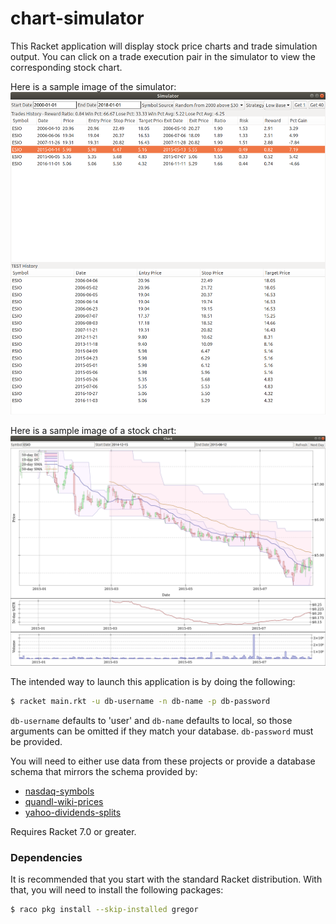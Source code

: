 # chart-simulator

This Racket application will display stock price charts and trade simulation output. 
You can click on a trade execution pair in the simulator to view the corresponding stock chart.

Here is a sample image of the simulator:
![Simulator](image/simulator.png)

Here is a sample image of a stock chart:
![Chart](image/chart.png)

The intended way to launch this application is by doing the following:

```bash
$ racket main.rkt -u db-username -n db-name -p db-password
```

`db-username` defaults to 'user' and `db-name` defaults to local, so those arguments can be omitted if they match your database.
`db-password` must be provided.

You will need to either use data from these projects or provide a database schema that mirrors the schema provided by:
* [nasdaq-symbols](https://github.com/evdubs/nasdaq-symbols)
* [quandl-wiki-prices](https://github.com/evdubs/quandl-wiki-prices)
* [yahoo-dividends-splits](https://github.com/evdubs/yahoo-dividends-splits)

Requires Racket 7.0 or greater.

### Dependencies

It is recommended that you start with the standard Racket distribution. With that, you will need to install the following packages:

```bash
$ raco pkg install --skip-installed gregor
```
